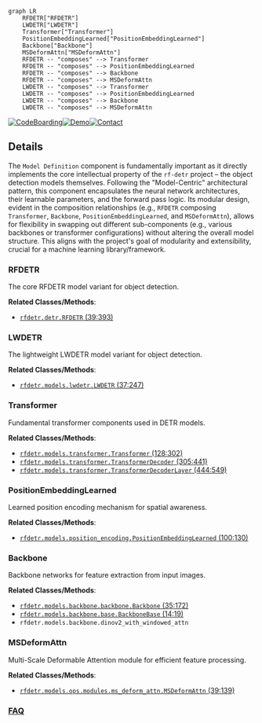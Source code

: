 ```mermaid
graph LR
    RFDETR["RFDETR"]
    LWDETR["LWDETR"]
    Transformer["Transformer"]
    PositionEmbeddingLearned["PositionEmbeddingLearned"]
    Backbone["Backbone"]
    MSDeformAttn["MSDeformAttn"]
    RFDETR -- "composes" --> Transformer
    RFDETR -- "composes" --> PositionEmbeddingLearned
    RFDETR -- "composes" --> Backbone
    RFDETR -- "composes" --> MSDeformAttn
    LWDETR -- "composes" --> Transformer
    LWDETR -- "composes" --> PositionEmbeddingLearned
    LWDETR -- "composes" --> Backbone
    LWDETR -- "composes" --> MSDeformAttn
```

[![CodeBoarding](https://img.shields.io/badge/Generated%20by-CodeBoarding-9cf?style=flat-square)](https://github.com/CodeBoarding/GeneratedOnBoardings)[![Demo](https://img.shields.io/badge/Try%20our-Demo-blue?style=flat-square)](https://www.codeboarding.org/demo)[![Contact](https://img.shields.io/badge/Contact%20us%20-%20contact@codeboarding.org-lightgrey?style=flat-square)](mailto:contact@codeboarding.org)

## Details

The `Model Definition` component is fundamentally important as it directly implements the core intellectual property of the `rf-detr` project – the object detection models themselves. Following the "Model-Centric" architectural pattern, this component encapsulates the neural network architectures, their learnable parameters, and the forward pass logic. Its modular design, evident in the composition relationships (e.g., `RFDETR` composing `Transformer`, `Backbone`, `PositionEmbeddingLearned`, and `MSDeformAttn`), allows for flexibility in swapping out different sub-components (e.g., various backbones or transformer configurations) without altering the overall model structure. This aligns with the project's goal of modularity and extensibility, crucial for a machine learning library/framework.

### RFDETR
The core RFDETR model variant for object detection.


**Related Classes/Methods**:

- <a href="https://github.com/roboflow/rf-detr/blob/develop/rfdetr/detr.py#L39-L393" target="_blank" rel="noopener noreferrer">`rfdetr.detr.RFDETR` (39:393)</a>


### LWDETR
The lightweight LWDETR model variant for object detection.


**Related Classes/Methods**:

- <a href="https://github.com/roboflow/rf-detr/blob/develop/rfdetr/models/lwdetr.py#L37-L247" target="_blank" rel="noopener noreferrer">`rfdetr.models.lwdetr.LWDETR` (37:247)</a>


### Transformer
Fundamental transformer components used in DETR models.


**Related Classes/Methods**:

- <a href="https://github.com/roboflow/rf-detr/blob/develop/rfdetr/models/transformer.py#L128-L302" target="_blank" rel="noopener noreferrer">`rfdetr.models.transformer.Transformer` (128:302)</a>
- <a href="https://github.com/roboflow/rf-detr/blob/develop/rfdetr/models/transformer.py#L305-L441" target="_blank" rel="noopener noreferrer">`rfdetr.models.transformer.TransformerDecoder` (305:441)</a>
- <a href="https://github.com/roboflow/rf-detr/blob/develop/rfdetr/models/transformer.py#L444-L549" target="_blank" rel="noopener noreferrer">`rfdetr.models.transformer.TransformerDecoderLayer` (444:549)</a>


### PositionEmbeddingLearned
Learned position encoding mechanism for spatial awareness.


**Related Classes/Methods**:

- <a href="https://github.com/roboflow/rf-detr/blob/develop/rfdetr/models/position_encoding.py#L100-L130" target="_blank" rel="noopener noreferrer">`rfdetr.models.position_encoding.PositionEmbeddingLearned` (100:130)</a>


### Backbone
Backbone networks for feature extraction from input images.


**Related Classes/Methods**:

- <a href="https://github.com/roboflow/rf-detr/blob/develop/rfdetr/models/backbone/backbone.py#L35-L172" target="_blank" rel="noopener noreferrer">`rfdetr.models.backbone.backbone.Backbone` (35:172)</a>
- <a href="https://github.com/roboflow/rf-detr/blob/develop/rfdetr/models/backbone/base.py#L14-L19" target="_blank" rel="noopener noreferrer">`rfdetr.models.backbone.base.BackboneBase` (14:19)</a>
- `rfdetr.models.backbone.dinov2_with_windowed_attn`


### MSDeformAttn
Multi-Scale Deformable Attention module for efficient feature processing.


**Related Classes/Methods**:

- <a href="https://github.com/roboflow/rf-detr/blob/develop/rfdetr/models/ops/modules/ms_deform_attn.py#L39-L139" target="_blank" rel="noopener noreferrer">`rfdetr.models.ops.modules.ms_deform_attn.MSDeformAttn` (39:139)</a>




### [FAQ](https://github.com/CodeBoarding/GeneratedOnBoardings/tree/main?tab=readme-ov-file#faq)